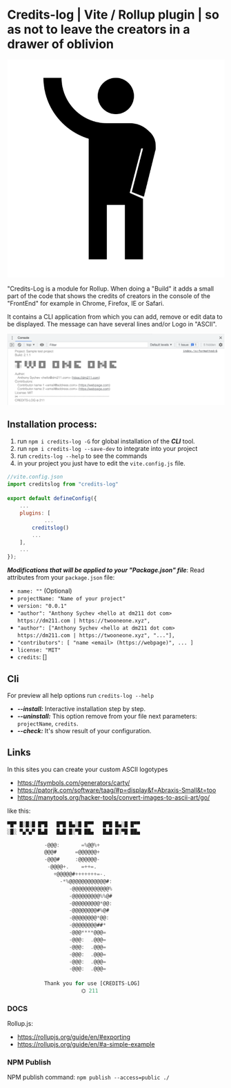 # Credits-log | Vite / Rollup plugin | so as not to leave the creators in a drawer of oblivion

![logotype](logotype/logo.svg?raw=true)

"Credits-Log is a module for Rollup. When doing a "Build" it adds a small part of the code that shows the credits of creators in the console of the "FrontEnd" for example in Chrome, Firefox, IE or Safari.

It contains a CLI application from which you can add, remove or edit data to be displayed.
The message can have several lines and/or Logo in "ASCII".

![Screenshot](images/sceenshot.png)

## Installation process:
  1) run `npm i credits-log -G` for global installation of the ***CLI*** tool.
  2) run `npm i credits-log --save-dev` to integrate into your project
  3) run `credits-log --help` to see the commands
  4) in your project you just have to edit the `vite.config.js` file.

```javascript
//vite.config.json
import creditslog from "credits-log"

export default defineConfig({
    ...
    plugins: [
		    ...
        creditslog()
        ...
    ],
    ...
});
```

***Modifications that will be applied to your "Package.json" file***: Read attributes from your `package.json` file:
* `name: ""` (Optional)
* `projectName: "Name of your project"`
* `version: "0.0.1"`
* `"author": "Anthony Sychev <hello at dm211 dot com> https://dm211.com | https://twooneone.xyz",`
* `"author": ["Anthony Sychev <hello at dm211 dot com> https://dm211.com | https://twooneone.xyz", "..."],`
* `"contributors": [
		"name <email> (https://webpage)",
        ...
	]`
* `license: "MIT"`
* `credits`: []


## Cli 

For preview all help options run `credits-log --help`

* ***--install:*** Interactive installation step by step.
* ***--uninstall:*** This option remove from your file next parameters: `projectName`, `credits`.
* ***--check:*** It's show result of your configuration.

## Links

In this sites you can create your custom ASCII logotypes
* https://fsymbols.com/generators/carty/
* https://patorjk.com/software/taag/#p=display&f=Abraxis-Small&t=too
* https://manytools.org/hacker-tools/convert-images-to-ascii-art/go/

like this:

```javascript
▀█▀ █░█░█ █▀█   █▀█ █▄░█ █▀▀   █▀█ █▄░█ █▀▀
░█░ ▀▄▀▄▀ █▄█   █▄█ █░▀█ ██▄   █▄█ █░▀█ ██▄
```

```javascript
            -@@@:       =%@@%+                 
            @@@#      =@@@@@@+                
            -@@@#     :@@@@@@-                
             -@@@@+.    =++=.                 
               +@@@@@#+++++++=-.              
                 -*%@@@@@@@@@@@@#:            
                    -@@@@@@@@@@@@%            
                    -@@@@@@@@@%%@#            
                    -@@@@@@@@@*@@:            
                    -@@@@@@@@#%@#             
                    -@@@@@@@@*@@:             
                    -@@@@@@@@##*              
                    -@@@****@@@=              
                    -@@@:  .@@@=              
                    -@@@:  .@@@=              
                    -@@@:  .@@@=              
                    -@@@:  .@@@=              
                    -@@@:  .@@@=   
                    
            Thank you for use [CREDITS-LOG] 
                        ⌬ 211
```

### DOCS
Rollup.js: 
  * https://rollupjs.org/guide/en/#exporting
  * https://rollupjs.org/guide/en/#a-simple-example

### NPM Publish

NPM publish command: `npm publish --access=public ./`